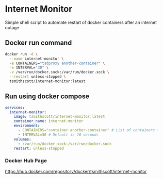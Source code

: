 # Internet Monitor

Simple shell script to automate restart of docker containers after an internet outage

## Docker run command

```bash
docker run -d \
  --name internet-monitor \
  -e CONTAINERS="tsdproxy another-container" \
  -e INTERVAL="30" \
  -v /var/run/docker.sock:/var/run/docker.sock \
  --restart unless-stopped \
  tsmithscott/internet-monitor:latest
```

## Run using docker compose

```yaml
services:
  internet-monitor:
    image: tsmithscott/internet-monitor:latest
    container_name: internet-monitor
    environment:
      - CONTAINERS="container another-container" # List of containers to be restarted
      - INTERVAL=30 # Default is 10 seconds
    volumes:
      - /var/run/docker.sock:/var/run/docker.sock
    restart: unless-stopped
```

### Docker Hub Page

https://hub.docker.com/repository/docker/tsmithscott/internet-monitor
